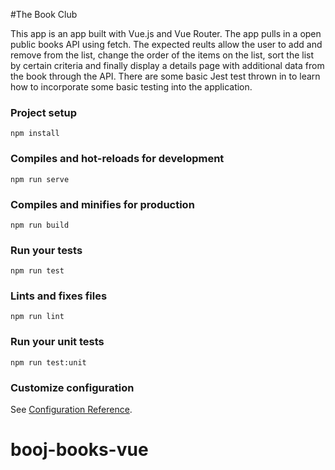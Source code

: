 #The Book Club

This app is an app built with Vue.js and Vue Router. The app pulls in a open public books API using fetch. The expected reults allow the user to add and remove from the list, change the order of the items on the list, sort the list by certain criteria and finally display a details page with additional data from the book through the API. There are some basic Jest test thrown in to learn how to incorporate some basic testing into the application. 





### Project setup
```
npm install
```

### Compiles and hot-reloads for development
```
npm run serve
```

### Compiles and minifies for production
```
npm run build
```

### Run your tests
```
npm run test
```

### Lints and fixes files
```
npm run lint
```

### Run your unit tests
```
npm run test:unit
```

### Customize configuration
See [Configuration Reference](https://cli.vuejs.org/config/).
# booj-books-vue
